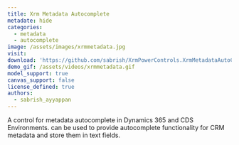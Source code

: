 ```yaml
---
title: Xrm Metadata Autocomplete
metadate: hide
categories:
  - metadata
  - autocomplete
image: /assets/images/xrmmetadata.jpg
visit: 
download: 'https://github.com/sabrish/XrmPowerControls.XrmMetadataAutoComplete'
demo_gif: /assets/videos/xrmmetadata.gif
model_support: true
canvas_support: false
license_defined: true
authors:
  - sabrish_ayyappan
---
```

A control for metadata autocomplete in Dynamics 365 and CDS Environments. can be used to provide autocomplete functionality for CRM metadata and store them in text fields.

